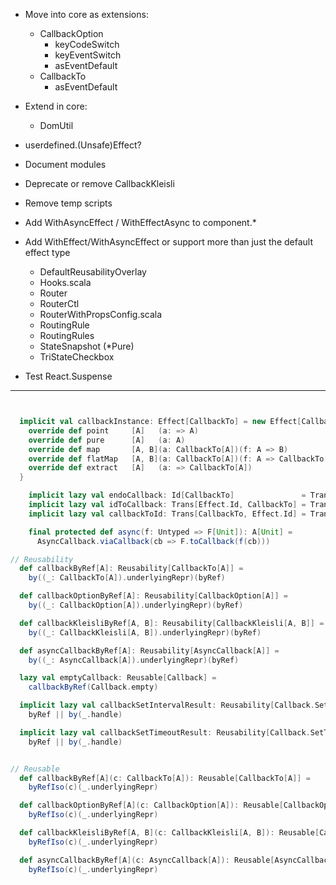 * Move into core as extensions:
  * CallbackOption
    * keyCodeSwitch
    * keyEventSwitch
    * asEventDefault
  * CallbackTo
    * asEventDefault

* Extend in core:
  * DomUtil

* userdefined.(Unsafe)Effect?

* Document modules

* Deprecate or remove CallbackKleisli

* Remove temp scripts

* Add WithAsyncEffect / WithEffectAsync to component.*

* Add WithEffect/WithAsyncEffect or support more than just the default effect type
  * DefaultReusabilityOverlay
  * Hooks.scala
  * Router
  * RouterCtl
  * RouterWithPropsConfig.scala
  * RoutingRule
  * RoutingRules
  * StateSnapshot (*Pure)
  * TriStateCheckbox

* Test React.Suspense

---------------------------------------------------------------------------------------------------------

```scala


  implicit val callbackInstance: Effect[CallbackTo] = new Effect[CallbackTo] {
    override def point     [A]   (a: => A)                                 = CallbackTo(a)
    override def pure      [A]   (a: A)                                    = CallbackTo.pure(a)
    override def map       [A, B](a: CallbackTo[A])(f: A => B)             = a map f
    override def flatMap   [A, B](a: CallbackTo[A])(f: A => CallbackTo[B]) = a flatMap f
    override def extract   [A]   (a: => CallbackTo[A])                     = a.toScalaFn
  }

    implicit lazy val endoCallback: Id[CallbackTo]               = Trans.id[CallbackTo]
    implicit lazy val idToCallback: Trans[Effect.Id, CallbackTo] = Trans[Effect.Id, CallbackTo]
    implicit lazy val callbackToId: Trans[CallbackTo, Effect.Id] = Trans[CallbackTo, Effect.Id]

    final protected def async(f: Untyped => F[Unit]): A[Unit] =
      AsyncCallback.viaCallback(cb => F.toCallback(f(cb)))

// Reusability
  def callbackByRef[A]: Reusability[CallbackTo[A]] =
    by((_: CallbackTo[A]).underlyingRepr)(byRef)

  def callbackOptionByRef[A]: Reusability[CallbackOption[A]] =
    by((_: CallbackOption[A]).underlyingRepr)(byRef)

  def callbackKleisliByRef[A, B]: Reusability[CallbackKleisli[A, B]] =
    by((_: CallbackKleisli[A, B]).underlyingRepr)(byRef)

  def asyncCallbackByRef[A]: Reusability[AsyncCallback[A]] =
    by((_: AsyncCallback[A]).underlyingRepr)(byRef)

  lazy val emptyCallback: Reusable[Callback] =
    callbackByRef(Callback.empty)

  implicit lazy val callbackSetIntervalResult: Reusability[Callback.SetIntervalResult] =
    byRef || by(_.handle)

  implicit lazy val callbackSetTimeoutResult: Reusability[Callback.SetTimeoutResult] =
    byRef || by(_.handle)


// Reusable
  def callbackByRef[A](c: CallbackTo[A]): Reusable[CallbackTo[A]] =
    byRefIso(c)(_.underlyingRepr)

  def callbackOptionByRef[A](c: CallbackOption[A]): Reusable[CallbackOption[A]] =
    byRefIso(c)(_.underlyingRepr)

  def callbackKleisliByRef[A, B](c: CallbackKleisli[A, B]): Reusable[CallbackKleisli[A, B]] =
    byRefIso(c)(_.underlyingRepr)

  def asyncCallbackByRef[A](c: AsyncCallback[A]): Reusable[AsyncCallback[A]] =
    byRefIso(c)(_.underlyingRepr)


```